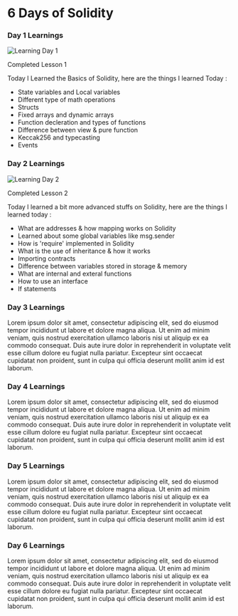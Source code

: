 # 6 Days of Solidity

### Day 1 Learnings

![Learning Day 1](https://user-images.githubusercontent.com/85495019/149820707-ff44da81-624e-495d-80b2-9ebf18ec9522.png)


Completed Lesson 1

Today I Learned the Basics of Solidity, here are the things I learned Today :

* State variables and Local variables
* Different type of math operations
* Structs
* Fixed arrays and  dynamic arrays
* Function decleration and types of functions
* Difference between view & pure function
* Keccak256 and typecasting
* Events


### Day 2 Learnings

![Learning Day 2](https://user-images.githubusercontent.com/85495019/149985802-cbde04b3-b52d-4092-8da9-131a79b2a2b9.png)


Completed Lesson 2

Today I learned a bit more advanced stuffs on Solidity, here are the things I learned today :

* What are addresses & how mapping works on Solidity
* Learned about some global variables like msg.sender
* How is 'require' implemented in Solidity
* What is the use of inheritance & how it works
* Importing contracts
* Difference between variables stored in storage & memory
* What are internal and exteral functions
* How to use an interface
* If statements


### Day 3 Learnings

Lorem ipsum dolor sit amet, consectetur adipiscing elit, sed do eiusmod tempor incididunt ut labore et dolore magna aliqua. Ut enim ad minim veniam, quis nostrud exercitation ullamco laboris nisi ut aliquip ex ea commodo consequat. Duis aute irure dolor in reprehenderit in voluptate velit esse cillum dolore eu fugiat nulla pariatur. Excepteur sint occaecat cupidatat non proident, sunt in culpa qui officia deserunt mollit anim id est laborum.

### Day 4 Learnings

Lorem ipsum dolor sit amet, consectetur adipiscing elit, sed do eiusmod tempor incididunt ut labore et dolore magna aliqua. Ut enim ad minim veniam, quis nostrud exercitation ullamco laboris nisi ut aliquip ex ea commodo consequat. Duis aute irure dolor in reprehenderit in voluptate velit esse cillum dolore eu fugiat nulla pariatur. Excepteur sint occaecat cupidatat non proident, sunt in culpa qui officia deserunt mollit anim id est laborum.

### Day 5 Learnings

Lorem ipsum dolor sit amet, consectetur adipiscing elit, sed do eiusmod tempor incididunt ut labore et dolore magna aliqua. Ut enim ad minim veniam, quis nostrud exercitation ullamco laboris nisi ut aliquip ex ea commodo consequat. Duis aute irure dolor in reprehenderit in voluptate velit esse cillum dolore eu fugiat nulla pariatur. Excepteur sint occaecat cupidatat non proident, sunt in culpa qui officia deserunt mollit anim id est laborum.

### Day 6 Learnings

Lorem ipsum dolor sit amet, consectetur adipiscing elit, sed do eiusmod tempor incididunt ut labore et dolore magna aliqua. Ut enim ad minim veniam, quis nostrud exercitation ullamco laboris nisi ut aliquip ex ea commodo consequat. Duis aute irure dolor in reprehenderit in voluptate velit esse cillum dolore eu fugiat nulla pariatur. Excepteur sint occaecat cupidatat non proident, sunt in culpa qui officia deserunt mollit anim id est laborum.
